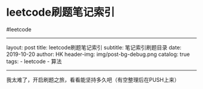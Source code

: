 # leetcode刷题笔记索引
#leetcode
- - - -
layout:     post
title:       leetcode刷题笔记索引
subtitle:  笔记索引刷题目录
date:      2019-10-20
author:     HK
header-img: img/post-bg-debug.png
catalog: true
tags:
		- leetcode
		- 算法
- - - -
我太难了，开启刷题之旅，看看能坚持多久吧（有空整理后在PUSH上来）
